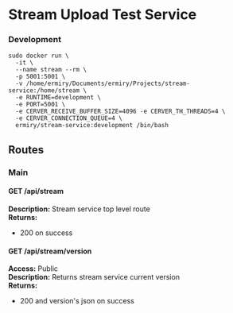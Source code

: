 # Stream Upload Test Service

### Development
```
sudo docker run \
  -it \
  --name stream --rm \
  -p 5001:5001 \
  -v /home/ermiry/Documents/ermiry/Projects/stream-service:/home/stream \
  -e RUNTIME=development \
  -e PORT=5001 \
  -e CERVER_RECEIVE_BUFFER_SIZE=4096 -e CERVER_TH_THREADS=4 \
  -e CERVER_CONNECTION_QUEUE=4 \
  ermiry/stream-service:development /bin/bash
```

## Routes

### Main

#### GET /api/stream
**Description:** Stream service top level route \
**Returns:**
  - 200 on success

#### GET /api/stream/version
**Access:** Public \
**Description:** Returns stream service current version \
**Returns:**
  - 200 and version's json on success
